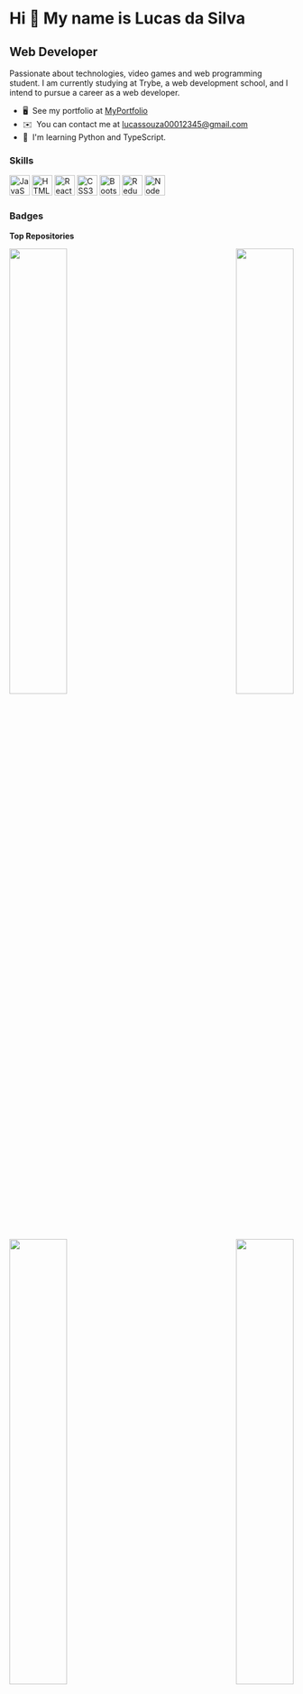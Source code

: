 Hi 👋 My name is Lucas da Silva
===============================

Web Developer
-------------

Passionate about technologies, video games and web programming student. I am currently studying at Trybe, a web development school, and I intend to pursue a career as a web developer.

* 🖥️  See my portfolio at [MyPortfolio](http://https://lucas-da-silva.github.io/)
* ✉️  You can contact me at [lucassouza00012345@gmail.com](mailto:lucassouza00012345@gmail.com)
* 🧠  I'm learning Python and TypeScript.

### Skills

<p align="left">
<a href="https://developer.mozilla.org/en-US/docs/Web/JavaScript" target="_blank" rel="noreferrer"><img src="https://raw.githubusercontent.com/danielcranney/readme-generator/main/public/icons/skills/javascript-colored.svg" width="36" height="36" alt="JavaScript" /></a>
<a href="https://developer.mozilla.org/en-US/docs/Glossary/HTML5" target="_blank" rel="noreferrer"><img src="https://raw.githubusercontent.com/danielcranney/readme-generator/main/public/icons/skills/html5-colored.svg" width="36" height="36" alt="HTML5" /></a>
<a href="https://reactjs.org/" target="_blank" rel="noreferrer"><img src="https://raw.githubusercontent.com/danielcranney/readme-generator/main/public/icons/skills/react-colored.svg" width="36" height="36" alt="React" /></a>
<a href="https://www.w3.org/TR/CSS/#css" target="_blank" rel="noreferrer"><img src="https://raw.githubusercontent.com/danielcranney/readme-generator/main/public/icons/skills/css3-colored.svg" width="36" height="36" alt="CSS3" /></a>
<a href="https://getbootstrap.com/" target="_blank" rel="noreferrer"><img src="https://raw.githubusercontent.com/danielcranney/readme-generator/main/public/icons/skills/bootstrap-colored.svg" width="36" height="36" alt="Bootstrap" /></a>
<a href="https://redux.js.org/" target="_blank" rel="noreferrer"><img src="https://raw.githubusercontent.com/danielcranney/readme-generator/main/public/icons/skills/redux-colored.svg" width="36" height="36" alt="Redux" /></a>
<a href="https://nodejs.org/en/" target="_blank" rel="noreferrer"><img src="https://raw.githubusercontent.com/danielcranney/readme-generator/main/public/icons/skills/nodejs-colored.svg" width="36" height="36" alt="NodeJS" /></a>
</p>

### Badges

<b>Top Repositories</b>

<div width="100%" align="center"><a href="https://github.com/lucas-da-silva/project-trybewallet" align="left"><img align="left" width="45%" src="https://github-readme-stats.vercel.app/api/pin/?username=lucas-da-silva&repo=project-trybewallet&title_color=0891b2&text_color=ffffff&icon_color=0891b2&bg_color=1c1917&hide_border=true&locale=en" /></a><a href="https://github.com/lucas-da-silva/project-trivia" align="right"><img align="right" width="45%" src="https://github-readme-stats.vercel.app/api/pin/?username=lucas-da-silva&repo=project-trivia&title_color=0891b2&text_color=ffffff&icon_color=0891b2&bg_color=1c1917&hide_border=true&locale=en" /></a></div><br /><br /><br /><br /><br /><br /><br />

<br /><br /><br /><br /><br />

<div width="100%" align="center"><a href="https://github.com/lucas-da-silva/project-trybetunes" align="left"><img align="left" width="45%" src="https://github-readme-stats.vercel.app/api/pin/?username=lucas-da-silva&repo=project-trybetunes&title_color=0891b2&text_color=ffffff&icon_color=0891b2&bg_color=1c1917&hide_border=true&locale=en" /></a><a href="https://github.com/lucas-da-silva/project-tryunfo" align="right"><img align="right" width="45%" src="https://github-readme-stats.vercel.app/api/pin/?username=lucas-da-silva&repo=project-tryunfo&title_color=0891b2&text_color=ffffff&icon_color=0891b2&bg_color=1c1917&hide_border=true&locale=en" /></a></div>
